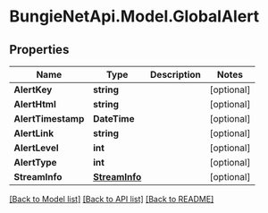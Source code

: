 
# BungieNetApi.Model.GlobalAlert

## Properties

Name | Type | Description | Notes
------------ | ------------- | ------------- | -------------
**AlertKey** | **string** |  | [optional] 
**AlertHtml** | **string** |  | [optional] 
**AlertTimestamp** | **DateTime** |  | [optional] 
**AlertLink** | **string** |  | [optional] 
**AlertLevel** | **int** |  | [optional] 
**AlertType** | **int** |  | [optional] 
**StreamInfo** | [**StreamInfo**](StreamInfo.md) |  | [optional] 

[[Back to Model list]](../README.md#documentation-for-models)
[[Back to API list]](../README.md#documentation-for-api-endpoints)
[[Back to README]](../README.md)


